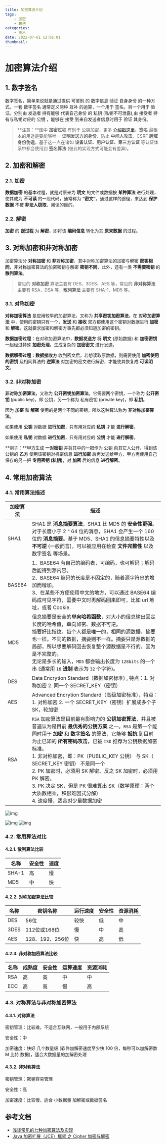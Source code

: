 ```yaml
---
title: 加密算法介绍
tags:
    - 加密
    - 算法
categories:
    - 技术
date: 2022-07-01 12:01:01
thumbnail:
---
```

# 加密算法介绍

## 1. 数字签名

数字签名，简单来说就是通过提供 可鉴别 的 数字信息 验证 自身身份 的一种方式。一套 数字签名 通常定义两种 互补 的运算，一个用于 签名，另一个用于 验证。分别由 发送者 持有能够 代表自己身份 的 私钥 (私钥不可泄露),由 接受者 持有与私钥对应的 公钥 ，能够在 接受 到来自发送者信息时用于 验证 其身份。

> **注意：**图中 **加密过程** 有别于 公钥加密，更多 [介绍戳这里](https://link.csdn.net/?target=https%3A%2F%2Fwww.zhihu.com%2Fquestion%2F25912483)。**签名** 最根本的用途是要能够唯一 **证明发送方的身份**，防止 **中间人攻击**、CSRF **跨域身份伪造**。基于这一点在诸如 **设备认证、用户认证、第三方认证** 等认证体系中都会使用到 **签名算法** (彼此的实现方式可能会有差异)。

## 2. 加密和解密

### 2.1. 加密

**数据加密** 的基本过程，就是对原来为 **明文** 的文件或数据按 **某种算法** 进行处理，使其成为 **不可读** 的一段代码，通常称为 **“密文”**。通过这样的途径，来达到 **保护数据** 不被 **非法人窃取**、阅读的目的。

### 2.2. 解密

**加密** 的 **逆过程** 为 **解密**，即将该 **编码信息** 转化为其 **原来数据** 的过程。

## 3. 对称加密和非对称加密

加密算法分 **对称加密** 和 **非对称加密**，其中对称加密算法的加密与解密 **密钥相同**，非对称加密算法的加密密钥与解密 **密钥不同**，此外，还有一类 **不需要密钥** 的 **散列算法**。

> 常见的 **对称加密** 算法主要有 DES、3DES、AES 等，常见的 **非对称算法** 主要有 RSA、DSA 等，**散列算法** 主要有 SHA-1、MD5 等。

### 3.1. 对称加密

**对称加密算法** 是应用较早的加密算法，又称为 **共享密钥加密算法**。在 **对称加密算法** 中，使用的密钥只有一个，**发送** 和 **接收** 双方都使用这个密钥对数据进行 **加密** 和 **解密**。这就要求加密和解密方事先都必须知道加密的密钥。

**数据加密过程**：在对称加密算法中，**数据发送方** 将 **明文** (原始数据) 和 **加密密钥** 一起经过特殊 **加密处理**，生成复杂的 **加密密文** 进行发送。

**数据解密过程**：**数据接收方** 收到密文后，若想读取原数据，则需要使用 **加密使用的密钥** 及相同算法的 **逆算法** 对加密的密文进行解密，才能使其恢复成 **可读明文**。

### 3.2. 非对称加密

**非对称加密算法**，又称为 **公开密钥加密算法**。它需要两个密钥，一个称为 **公开密钥** (public key)，即 公钥，另一个称为 私有密钥 (private key)，即 **私钥**。

因为 **加密** 和 **解密** 使用的是两个不同的密钥，所以这种算法称为 **非对称加密算法**。



如果使用 **公钥** 对数据 **进行加密**，只有用对应的 **私钥** 才能 **进行解密**。

如果使用 **私钥** 对数据 **进行加密**，只有用对应的 **公钥** 才能 **进行解密**。

**例子：**甲方生成 **一对密钥** 并将其中的一把作为 公钥 向其它人公开，得到该公钥的 **乙方** 使用该密钥对机密信息 **进行加密** 后再发送给甲方，甲方再使用自己保存的另一把 **专用密钥 (私钥)**，对 **加密** 后的信息 **进行解密**。

## 4. 常用加密算法

### 4.1. 常用算法描述

| 加密算法 | 描述                                                         |
| -------- | ------------------------------------------------------------ |
| SHA1     | SHA1 是 **消息摘要算法**，SHA1 比 MD5 的 **安全性更强**。对于长度小于 2 ^ 64 位的消息，SHA1 会产生一个 160 位的 **消息摘要**。基于 MD5、SHA1 的信息摘要特性以及 **不可逆** (一般而言)，可以被应用在检查 **文件完整性** 以及 数字签名 等场景。 |
| BASE64   | 1、BASE64 有自己的编码表，可编码，也可解码；解码后能得到源内容。<br/>2、BASE64 编码的长度是不固定的，随着源字符串的增加而增加。<br/>3、在某些不方便使用中文的地方，可以通过 BASE64 编码成可见字符，需要中文时再解码回来即可，比如 url 地址，或者 Cookie. |
| MD5      | 信息摘要是安全的**单向哈希函数**，对大小的信息输出固定长度的哈希值，单向加密、数据不可逆。<br/>摘要好比指纹，每个人都是唯一的，相同的源数据，摘要也一样，不同的数据，摘要则不一样。摘要只是源数据的局部，所以想要解码回去恢复整个源数据是不行的，因为是不完整的。<br/>无论是多长的输入，`MD5` 都会输出长度为 `128bits` 的一个串 (通常用 `16` **进制** 表示为 `32` 个字符)。 |
| DES      | Data Encrytion Standard（数据加密标准) , 特点：1. 对称加密  2. 同一个 SECRET_KEY（密钥） |
| AES      | Advanced Encrytion Standard（高级加密标准），特点：1. 对称加密  2. 一个 SECRET_KEY（密钥）扩展成多个子 SK，轮加密 |
| RSA      | `RSA` 加密算法是目前最有影响力的 **公钥加密算法**，并且被普遍认为是目前 **最优秀的公钥方案** 之一。`RSA` 是第一个能同时用于 **加密** 和 **数字签名** 的算法，它能够 **抵抗** 到目前为止已知的 **所有密码攻击**，已被 `ISO` 推荐为公钥数据加密标准。<br/>1. 非对称加密，即：PK（PUBLIC_KEY 公钥） 与 SK（ SECRET_KEY 密钥） 不是同一个 <br/>2. PK 加密时，必须用 SK 解密、反之  SK 加密时，必须用 PK 解密。<br/>3. PK 决定 SK，但是 PK 很难算出 SK（数学原理：两个大质数相乘，积很难因式分解）<br/>4. 速度慢，适合对少量数据加密 |

![img](https://file.pandacode.cn/blog/202203101623671.png) 

![img](https://file.pandacode.cn/blog/202203101624630.png) ![img](https://file.pandacode.cn/blog/202203101624467.png)

### 4.2. 常用算法对比

#### 4.2.1. 散列算法比较

| 名称  | 安全性 | 速度 |
| ----- | ------ | ---- |
| SHA-1 | 高     | 慢   |
| MD5   | 中     | 快   |

#### 4.2.2. 对称加密算法比较

| 名称 | 密钥名称        | 运行速度 | 安全性 | 资源消耗 |
| ---- | --------------- | -------- | ------ | -------- |
| DES  | 56位            | 较快     | 低     | 中       |
| 3DES | 112位或168位    | 慢       | 中     | 高       |
| AES  | 128、192、256位 | 快       | 高     | 低       |

#### 4.2.3. 非对称加密算法比较

| 名称 | 成熟度 | 安全性 | 运算速度 | 资源消耗 |
| ---- | ------ | ------ | -------- | -------- |
| RSA  | 高     | 高     | 中       | 中       |
| ECC  | 高     | 高     | 慢       | 高       |

### 4.3. 对称算法与非对称加密算法

#### 4.3.1. 对称算法

密钥管理：比较难，不适合互联网，一般用于内部系统

安全性：中

加密速度：快好 几个数量级 (软件加解密速度至少快 100 倍，每秒可以加解密数 M 比特 数据)，适合大数据量的加解密处理

#### 4.3.2. 非对称算法

密钥管理：密钥容易管理

安全性：高

加密速度：比较慢，适合 小数据量 加解密或数据签名

## 参考文档

- [浅谈常见的七种加密算法及实现](https://blog.csdn.net/baidu_22254181/article/details/82594072)
- [Java 加密扩展（JCE）框架 之 Cipher 加密与解密](https://blog.csdn.net/wangmx1993328/article/details/106170060)
